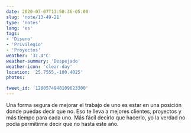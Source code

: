 ```yaml
---
date: 2020-07-07T13:50:36-05:00
slug: 'note/13-49-21'
type: 'notes'
lang: 'es'
tags:
- 'Diseno'
- 'Privilegio'
- 'Proyectos'
weather: '31.4°C'
weather-summary: 'Despejado'
weather-icon: 'clear-day'
location: '25.7555,-100.4025'
photos:

tweet_id: '1280574948109623300'
---
```

Una forma segura de mejorar el trabajo de uno es estar en una posición donde puedas decir que no. Eso te lleva a mejores clientes, proyectos y más tiempo para cada uno. 
Más fácil decirlo que hacerlo, yo la verdad no podía permitirme decir que no hasta este año.   